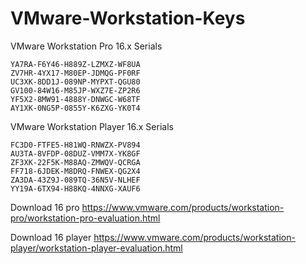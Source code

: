 # VMware-Workstation-Keys

VMware Workstation Pro 16.x Serials
```
YA7RA-F6Y46-H889Z-LZMXZ-WF8UA
ZV7HR-4YX17-M80EP-JDMQG-PF0RF
UC3XK-8DD1J-089NP-MYPXT-QGU80
GV100-84W16-M85JP-WXZ7E-ZP2R6
YF5X2-8MW91-4888Y-DNWGC-W68TF
AY1XK-0NG5P-0855Y-K6ZXG-YK0T4
```
VMware Workstation Player 16.x Serials
```
FC3D0-FTFE5-H81WQ-RNWZX-PV894
AU3TA-8VFDP-08DUZ-VMM7X-YK8GF
ZF3XK-22F5K-M88AQ-ZMWQV-QCRGA
FF718-6JDEK-M8DRQ-FNWEX-QG2X4
ZA3DA-43Z9J-089TQ-36N5V-NLHEF
YY19A-6TX94-H88KQ-4NNXG-XAUF6
```

Download 16 pro
https://www.vmware.com/products/workstation-pro/workstation-pro-evaluation.html

Download 16 player
https://www.vmware.com/products/workstation-player/workstation-player-evaluation.html
